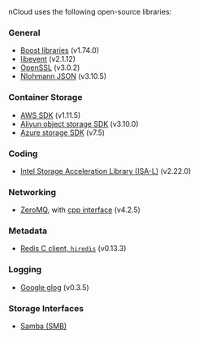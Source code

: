 nCloud uses the following open-source libraries:

### General

- [Boost libraries][libboost] (v1.74.0)
- [libevent][libevent] (v2.1.12)
- [OpenSSL][openssl] (v3.0.2)
- [Nlohmann JSON][nlohmann_json] (v3.10.5)

### Container Storage

- [AWS SDK][awssdk] (v1.11.5)
- [Aliyun object storage SDK][alisdk] (v3.10.0)
- [Azure storage SDK][azuresdk] (v7.5)

### Coding

- [Intel Storage Acceleration Library (ISA-L)][isal] (v2.22.0)

### Networking

- [ZeroMQ][zeromq], with [cpp interface][zeromqcpp] (v4.2.5)

### Metadata

- [Redis C client, `hiredis`][hiredis] (v0.13.3)

### Logging

- [Google glog][glog] (v0.3.5)

### Storage Interfaces

- [Samba (SMB)][samba]


[libboost]: https://www.boost.org/

[libevent]: https://libevent.org/

[openssl]: https://www.openssl.org/

[nlohmann_json]: https://github.com/nlohmann/json

[awssdk]: https://github.com/aws/aws-sdk-cpp

[azuresdk]: https://github.com/Azure/azure-storage-cpp

[alisdk]: https://github.com/aliyun/aliyun-oss-c-sdk

[isal]: https://github.com/01org/isa-l/

[hiredis]: https://github.com/redis/hiredis

[glog]: https://github.com/google/glog

[zeromq]: https://github.com/zeromq/libzmq

[zeromqcpp]: https://github.com/zeromq/cppzmq

[samba]: http://www.samba.org/
